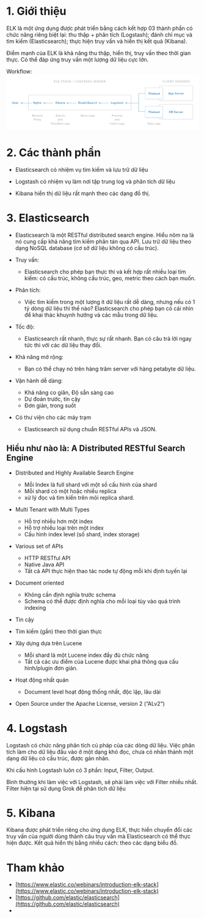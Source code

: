 ﻿# 1. Giới thiệu

ELK là một ứng dụng được phát triển bằng cách kết hợp 03 thành phần có chức năng riêng biệt lại: thu thập + phân tích (Logstash); đánh chỉ mục và tìm kiếm (Elasticsearch); 
thực hiện truy vấn và hiển thị kết quả (Kibana).

Điểm mạnh của ELK là khả năng thu thập, hiển thị, truy vấn theo thời gian thực. Có thể đáp ứng truy vấn một lượng dữ liệu cực lớn.

Workflow:
![elk-infrastructure](/images/elk-infrastructure.png)

# 2. Các thành phần

- Elasticsearch có nhiệm vụ tìm kiếm và lưu trữ dữ liệu

- Logstash có nhiệm vụ làm nơi tập trung log và phân tích dữ liệu

- Kibana hiển thị dữ liệu rất mạnh theo các dạng đồ thị.

# 3. Elasticsearch

- Elasticsearch là một RESTful distributed search engine. Hiểu nôm na là nó cung cấp khả năng tìm kiếm phân tán qua API. Lưu trữ dữ liệu theo dạng NoSQL database (cơ sở dữ liệu 
không có cấu trúc).

- Truy vấn:
	- Elasticsearch cho phép bạn thực thi và kết hợp rất nhiều loại tìm kiếm: có cấu trúc, không cấu trúc, geo, metric theo cách bạn muốn.

- Phân tích:
	- Việc tìm kiếm trong một lượng ít dữ liệu rất dễ dàng, nhưng nếu có 1 tỷ dòng dữ liệu thì thế nào? Elasticsearch cho phép bạn có cái nhìn để khai thác khuynh hướng 
	và các mẫu trong dữ liệu.

- Tốc độ:
	- Elasticsearch rất nhanh, thực sự rất nhanh. Bạn có câu trả lời ngay tức thì với các dữ liệu thay đổi.

- Khả năng mở rộng:
	- Bạn có thể chạy nó trên hàng trăm server với hàng petabyte dữ liệu.
	
- Vận hành dễ dàng:
	- Khả năng co giãn, Độ sẵn sàng cao
	- Dự đoán trước, tin cậy
	- Đơn giản, trong suốt
	
- Có thư viện cho các máy trạm
	- Elasticsearch sử dụng chuẩn RESTful APIs và JSON.
	
## Hiểu như nào là: A Distributed RESTful Search Engine
- Distributed and Highly Available Search Engine
	- Mỗi Index là full shard với một số cấu hình của shard
	- Mỗi shard có một hoặc nhiều replica
	- xử lý đọc và tìm kiến trên mõi replica shard.
	
- Multi Tenant with Multi Types
	- Hỗ trợ nhiều hơn một index
	- Hỗ trợ nhiều loại trên một index
	- Cấu hình index level (số shard, index storage)
	
- Various set of APIs
	- HTTP RESTful API
	- Native Java API
	- Tất cả API thực hiện thao tác node tự động mỗi khi định tuyến lại
	
- Document oriented
	- Không cần định nghĩa trước schema
	- Schema có thể được định nghĩa cho mỗi loại tùy vào quá trình indexing
	
- Tin cậy

- Tìm kiếm (gần) theo thời gian thực

- Xây dựng dựa trên Lucene
	- Mỗi shard là một Lucene index đầy đủ chức năng
	- Tất cả các ưu điểm của Lucene được khai phá thông qua cấu hình/plugin đơn giản.
	
- Hoạt động nhất quán
	- Document level hoạt động thống nhất, độc lập, lâu dài
	
- Open Source under the Apache License, version 2 (“ALv2”)
	
	
# 4. Logstash

Logstash có chức năng phân tích cú pháp của các dòng dữ liệu. Việc phân tích làm cho dữ liệu đầu vào ở một dạng khó đọc, chưa có nhãn thành một dạng dữ liệu có cấu trúc, được gán nhãn.

Khi cấu hình Logstash luôn có 3 phần: Input, Filter, Output.

Bình thường khi làm việc với Logstash, sẽ phải làm việc với Filter nhiều nhất. Filter hiện tại sử dụng Grok để phân tích dữ liệu

# 5. Kibana

Kibana được phát triển riêng cho ứng dụng ELK, thực hiển chuyển đổi các truy vấn của người dùng thành câu truy vấn mà Elasticsearch có thể thực hiện được. 
Kết quả hiển thị bằng nhiều cách: theo các dạng biểu đồ.
	
# Tham khảo
- [https://www.elastic.co/webinars/introduction-elk-stack](https://www.elastic.co/webinars/introduction-elk-stack)
- [https://github.com/elastic/elasticsearch](https://github.com/elastic/elasticsearch)
- 